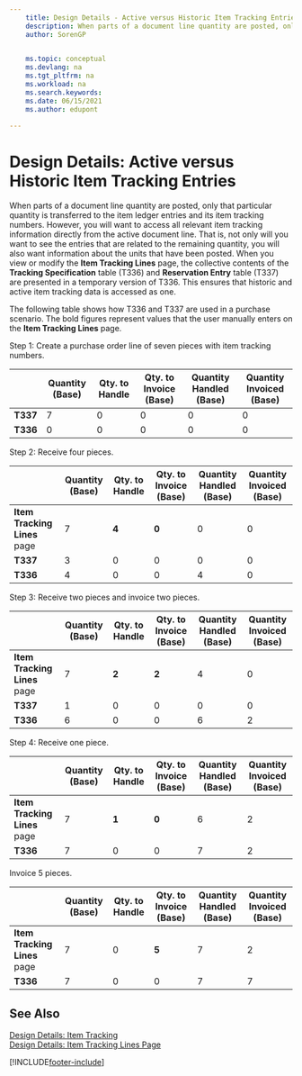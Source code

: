 ```yaml
---
    title: Design Details - Active versus Historic Item Tracking Entries
    description: When parts of a document line quantity are posted, only that quantity is transferred to the item ledger entries and its item tracking numbers.
    author: SorenGP

    
    ms.topic: conceptual
    ms.devlang: na
    ms.tgt_pltfrm: na
    ms.workload: na
    ms.search.keywords:
    ms.date: 06/15/2021
    ms.author: edupont

---
```

# Design Details: Active versus Historic Item Tracking Entries
When parts of a document line quantity are posted, only that particular quantity is transferred to the item ledger entries and its item tracking numbers. However, you will want to access all relevant item tracking information directly from the active document line. That is, not only will you want to see the entries that are related to the remaining quantity, you will also want information about the units that have been posted. When you view or modify the **Item Tracking Lines** page, the collective contents of the **Tracking Specification** table (T336) and **Reservation Entry** table (T337) are presented in a temporary version of T336. This ensures that historic and active item tracking data is accessed as one.  

 The following table shows how T336 and T337 are used in a purchase scenario. The bold figures represent values that the user manually enters on the **Item Tracking Lines** page.  

 Step 1: Create a purchase order line of seven pieces with item tracking numbers.  

||**Quantity (Base)**|**Qty. to Handle**|**Qty. to Invoice (Base)**|**Quantity Handled (Base)**|**Quantity Invoiced (Base)**|  
|-|----------------------------------------------|--------------------------------------------|------------------------------------------------------|-------------------------------------------------------|--------------------------------------------------------|  
|**T337**|7|0|0|0|0|  
|**T336**|0|0|0|0|0|  

 Step 2: Receive four pieces.  

||**Quantity (Base)**|**Qty. to Handle**|**Qty. to Invoice (Base)**|**Quantity Handled (Base)**|**Quantity Invoiced (Base)**|  
|-|----------------------------------------------|--------------------------------------------|------------------------------------------------------|-------------------------------------------------------|--------------------------------------------------------|  
|**Item Tracking Lines** page|7|**4**|**0**|0|0|  
|**T337**|3|0|0|0|0|  
|**T336**|4|0|0|4|0|  

 Step 3: Receive two pieces and invoice two pieces.  

||**Quantity (Base)**|**Qty. to Handle**|**Qty. to Invoice (Base)**|**Quantity Handled (Base)**|**Quantity Invoiced (Base)**|  
|-|----------------------------------------------|--------------------------------------------|------------------------------------------------------|-------------------------------------------------------|--------------------------------------------------------|  
|**Item Tracking Lines** page|7|**2**|**2**|4|0|  
|**T337**|1|0|0|0|0|  
|**T336**|6|0|0|6|2|  

 Step 4: Receive one piece.  

||**Quantity (Base)**|**Qty. to Handle**|**Qty. to Invoice (Base)**|**Quantity Handled (Base)**|**Quantity Invoiced (Base)**|  
|-|----------------------------------------------|--------------------------------------------|------------------------------------------------------|-------------------------------------------------------|--------------------------------------------------------|  
|**Item Tracking Lines** page|7|**1**|**0**|6|2|  
|**T336**|7|0|0|7|2|  

 Invoice 5 pieces.  

||**Quantity (Base)**|**Qty. to Handle**|**Qty. to Invoice (Base)**|**Quantity Handled (Base)**|**Quantity Invoiced (Base)**|  
|-|----------------------------------------------|--------------------------------------------|------------------------------------------------------|-------------------------------------------------------|--------------------------------------------------------|  
|**Item Tracking Lines** page|7|0|**5**|7|2|  
|**T336**|7|0|0|7|7|  

## See Also  
 [Design Details: Item Tracking](design-details-item-tracking.md)   
 [Design Details: Item Tracking Lines Page](design-details-item-tracking-lines-window.md)


[!INCLUDE[footer-include](includes/footer-banner.md)]